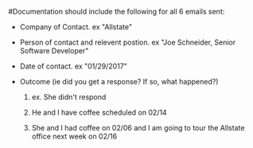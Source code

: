 #Documentation should include the following for all 6 emails sent:

* Company of Contact. ex "Allstate"

* Person of contact and relevent postion. ex "Joe Schneider, Senior Software Developer"

* Date of contact. ex "01/29/2017"

* Outcome (ie did you get a response? If so, what happened?)

  1. ex. She didn't respond

  2. He and I have coffee scheduled on 02/14

  3. She and I had coffee on 02/06 and I am going to tour the Allstate office next week on 02/16
